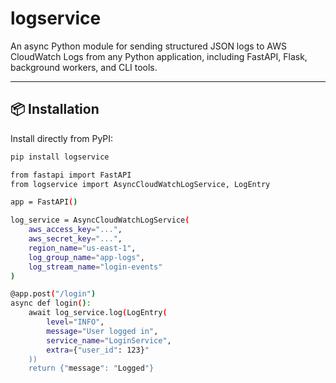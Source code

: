 # logservice

An async Python module for sending structured JSON logs to AWS CloudWatch Logs from any Python application, including FastAPI, Flask, background workers, and CLI tools.

---

## 📦 Installation

Install directly from PyPI:

```bash
pip install logservice

from fastapi import FastAPI
from logservice import AsyncCloudWatchLogService, LogEntry

app = FastAPI()

log_service = AsyncCloudWatchLogService(
    aws_access_key="...",
    aws_secret_key="...",
    region_name="us-east-1",
    log_group_name="app-logs",
    log_stream_name="login-events"
)

@app.post("/login")
async def login():
    await log_service.log(LogEntry(
        level="INFO",
        message="User logged in",
        service_name="LoginService",
        extra={"user_id": 123}"
    ))
    return {"message": "Logged"}
```